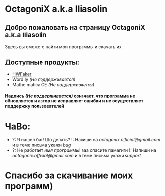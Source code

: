 # OctagoniX a.k.a Iliasolin

## Добро пожаловать на страницу OctagoniX a.k.a Iliasolin

Здесь вы сможете найти мои программы и скачать их

## Доступные продукты:

- [HWFaker](hwfaker)
- Word.ly *(Не поддерживается)*
- Mathe.matica CE *(Не поддерживается)*

#### Надпись *(Не поддерживается)* означает, что программа не обновляется и автор не исправляет ошибки и не осуществляет поддержку пользователей
# ЧаВо:

- ?: Я нашел баг! Шо делать?
  !: Напиши на _octagonix.official@gmail.com_ и в теме письма укажи _bug_
- ?: Не работает *имя программы*! ааа спасите памагити
  !: Напиши на _octagonix.official@gmail.com_ и в теме письма укажи _support_

# Спасибо за скачивание моих программ)

